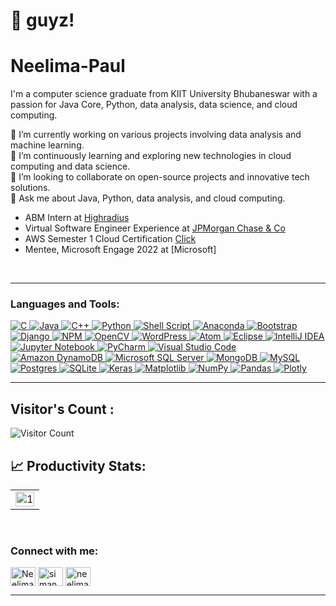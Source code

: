 #  👋 guyz! 
# Neelima-Paul

I'm a computer science graduate from KIIT University Bhubaneswar with a passion for Java Core, Python, data analysis, data science, and cloud computing.


🔭 I’m currently working on various projects involving data analysis and machine learning.<br>
🌱 I’m continuously learning and exploring new technologies in cloud computing and data science.<br>
👯 I’m looking to collaborate on open-source projects and innovative tech solutions.<br>
💬 Ask me about Java, Python, data analysis, and cloud computing.<br>

- ABM Intern at [Highradius](https://www.highradius.com/)
- Virtual Software Engineer Experience at [JPMorgan Chase & Co](https://drive.google.com/file/d/12IWK9V_fO0O-tvWDodriEd_PlT_GnrTY/view?usp=sharing)
- AWS Semester 1 Cloud Certification [Click](https://drive.google.com/file/d/1bMRzXwaJFooUiiNTi40tX6oDVVLLfrDt/view?usp=drive_link)
- Mentee, Microsoft Engage 2022 at [Microsoft]


<br>

<hr>

<h3 align="left">Languages and Tools:</h3>
<p align="left">
  <!-- Languages -->
  <a href="https://www.cprogramming.com/" target="_blank" rel="noreferrer">
    <img src="https://img.shields.io/badge/c-%2300599C.svg?style=for-the-badge&logo=c&logoColor=white" alt="C" />
  </a>
  <a href="https://www.java.com" target="_blank" rel="noreferrer">
    <img src="https://img.shields.io/badge/java-%23ED8B00.svg?style=for-the-badge&logo=openjdk&logoColor=white" alt="Java" />
  </a>
  <a href="https://www.w3schools.com/cpp/" target="_blank" rel="noreferrer">
    <img src="https://img.shields.io/badge/c++-%2300599C.svg?style=for-the-badge&logo=c%2B%2B&logoColor=white" alt="C++" />
  </a>
  <a href="https://www.python.org" target="_blank" rel="noreferrer">
    <img src="https://img.shields.io/badge/python-3670A0?style=for-the-badge&logo=python&logoColor=ffdd54" alt="Python" />
  </a>
  <a href="https://www.gnu.org/software/bash/" target="_blank" rel="noreferrer">
    <img src="https://img.shields.io/badge/shell_script-%23121011.svg?style=for-the-badge&logo=gnu-bash&logoColor=white" alt="Shell Script" />
  </a>
  
  <!-- Frameworks, Libraries & Platform -->
  <a href="https://www.anaconda.com/" target="_blank" rel="noreferrer">
    <img src="https://img.shields.io/badge/Anaconda-%2344A833.svg?style=for-the-badge&logo=anaconda&logoColor=white" alt="Anaconda" />
  </a>
  <a href="https://getbootstrap.com" target="_blank" rel="noreferrer">
    <img src="https://img.shields.io/badge/bootstrap-%238511FA.svg?style=for-the-badge&logo=bootstrap&logoColor=white" alt="Bootstrap" />
  </a>
  <a href="https://www.djangoproject.com/" target="_blank" rel="noreferrer">
    <img src="https://img.shields.io/badge/django-%23092E20.svg?style=for-the-badge&logo=django&logoColor=white" alt="Django" />
  </a>
  <a href="https://www.npmjs.com/" target="_blank" rel="noreferrer">
    <img src="https://img.shields.io/badge/NPM-%23CB3837.svg?style=for-the-badge&logo=npm&logoColor=white" alt="NPM" />
  </a>
  <a href="https://opencv.org/" target="_blank" rel="noreferrer">
    <img src="https://img.shields.io/badge/opencv-%23white.svg?style=for-the-badge&logo=opencv&logoColor=white" alt="OpenCV" />
  </a>
  <a href="https://wordpress.org/" target="_blank" rel="noreferrer">
    <img src="https://img.shields.io/badge/WordPress-%23117AC9.svg?style=for-the-badge&logo=WordPress&logoColor=white" alt="WordPress" />
  </a>

  <!-- IDEs -->
  <a href="https://atom.io/" target="_blank" rel="noreferrer">
    <img src="https://img.shields.io/badge/Atom-%2366595C.svg?style=for-the-badge&logo=atom&logoColor=white" alt="Atom" />
  </a>
  <a href="https://www.eclipse.org/ide/" target="_blank" rel="noreferrer">
    <img src="https://img.shields.io/badge/Eclipse-FE7A16.svg?style=for-the-badge&logo=Eclipse&logoColor=white" alt="Eclipse" />
  </a>
  <a href="https://www.jetbrains.com/idea/" target="_blank" rel="noreferrer">
    <img src="https://img.shields.io/badge/IntelliJIDEA-000000.svg?style=for-the-badge&logo=intellij-idea&logoColor=white" alt="IntelliJ IDEA" />
  </a>
  <a href="https://jupyter.org/" target="_blank" rel="noreferrer">
    <img src="https://img.shields.io/badge/jupyter-%23FA0F00.svg?style=for-the-badge&logo=jupyter&logoColor=white" alt="Jupyter Notebook" />
  </a>
  <a href="https://www.jetbrains.com/pycharm/" target="_blank" rel="noreferrer">
    <img src="https://img.shields.io/badge/pycharm-143?style=for-the-badge&logo=pycharm&logoColor=black&color=black&labelColor=green" alt="PyCharm" />
  </a>
  <a href="https://code.visualstudio.com/" target="_blank" rel="noreferrer">
    <img src="https://img.shields.io/badge/Visual%20Studio%20Code-0078d7.svg?style=for-the-badge&logo=visual-studio-code&logoColor=white" alt="Visual Studio Code" />
  </a>

  <!-- Databases -->
  <a href="https://aws.amazon.com/dynamodb/" target="_blank" rel="noreferrer">
    <img src="https://img.shields.io/badge/Amazon%20DynamoDB-4053D6?style=for-the-badge&logo=Amazon%20DynamoDB&logoColor=white" alt="Amazon DynamoDB" />
  </a>
  <a href="https://www.microsoft.com/en-us/sql-server/" target="_blank" rel="noreferrer">
    <img src="https://img.shields.io/badge/Microsoft%20SQL%20Server-CC2927?style=for-the-badge&logo=microsoft%20sql%20server&logoColor=white" alt="Microsoft SQL Server" />
  </a>
  <a href="https://www.mongodb.com/" target="_blank" rel="noreferrer">
    <img src="https://img.shields.io/badge/MongoDB-%234ea94b.svg?style=for-the-badge&logo=mongodb&logoColor=white" alt="MongoDB" />
  </a>
  <a href="https://www.mysql.com/" target="_blank" rel="noreferrer">
    <img src="https://img.shields.io/badge/mysql-4479A1.svg?style=for-the-badge&logo=mysql&logoColor=white" alt="MySQL" />
  </a>
  <a href="https://www.postgresql.org/" target="_blank" rel="noreferrer">
    <img src="https://img.shields.io/badge/postgres-%23316192.svg?style=for-the-badge&logo=postgresql&logoColor=white" alt="Postgres" />
  </a>
  <a href="https://www.sqlite.org/" target="_blank" rel="noreferrer">
    <img src="https://img.shields.io/badge/sqlite-%2307405e.svg?style=for-the-badge&logo=sqlite&logoColor=white" alt="SQLite" />
  </a>

  <!-- Tools and Technologies -->
  <a href="https://keras.io/" target="_blank" rel="noreferrer">
    <img src="https://img.shields.io/badge/Keras-%23D00000.svg?style=for-the-badge&logo=Keras&logoColor=white" alt="Keras" />
  </a>
  <a href="https://matplotlib.org/" target="_blank" rel="noreferrer">
    <img src="https://img.shields.io/badge/Matplotlib-%23ffffff.svg?style=for-the-badge&logo=Matplotlib&logoColor=black" alt="Matplotlib" />
  </a>
  <a href="https://numpy.org/" target="_blank" rel="noreferrer">
    <img src="https://img.shields.io/badge/numpy-%23013243.svg?style=for-the-badge&logo=numpy&logoColor=white" alt="NumPy" />
  </a>
  <a href="https://pandas.pydata.org/" target="_blank" rel="noreferrer">
    <img src="https://img.shields.io/badge/pandas-%23150458.svg?style=for-the-badge&logo=pandas&logoColor=white" alt="Pandas" />
  </a>
  <a href="https://plotly.com/" target="_blank" rel="noreferrer">
    <img src="https://img.shields.io/badge/Plotly-%233F4F75.svg?style=for-the-badge&logo=plotly&logoColor=white" alt="Plotly" />
  </a>

<hr>


## Visitor's Count :

   ![Visitor Count](https://profile-counter.glitch.me/neelima458/count.svg)

## 📈 Productivity Stats:
<table>
  <tr>
    <td><img src="https://github-profile-summary-cards.vercel.app/api/cards/profile-details?username=neelima458&theme=radical"  display=block width=100% height=auto  alt="1" ></td>
   </tr>
</table>  
<br> 

<h3 align="left">Connect with me:</h3>
<p align="left">
<a href="https://linkedin.com/in/neelimapaul385" target="blank"><img align="center" src="https://raw.githubusercontent.com/rahuldkjain/github-profile-readme-generator/master/src/images/icons/Social/linked-in-alt.svg" alt="Neelima-Paul" height="30" width="40" /></a>
<a href="https://www.leetcode.com/neelimapaul385" target="blank"><img align="center" src="https://raw.githubusercontent.com/rahuldkjain/github-profile-readme-generator/master/src/images/icons/Social/leet-code.svg" alt="simandhar14" height="30" width="40" /></a>
<a href="https://www.geeksforgeeks.org/user/neelimapaul385/" target="blank"><img align="center" src="https://raw.githubusercontent.com/rahuldkjain/github-profile-readme-generator/master/src/images/icons/Social/geeks-for-geeks.svg" alt="neelimapaul385" height="30" width="40" /></a>
</p>



  

   








---
